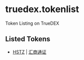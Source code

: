 # truedex.tokenlist
Token Listing on TrueDEX

## Listed Tokens
* [HSTZ](listed/token.hstz.md) | [汇商通证](listed/token.hstz.cn.md)